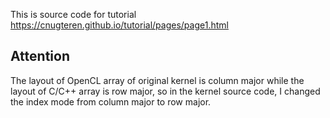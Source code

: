 This is source code for tutorial https://cnugteren.github.io/tutorial/pages/page1.html 

## Attention

The layout of OpenCL array of original kernel is column major while the layout of C/C++ array is row major, so in the kernel source code, I changed the index mode from column major to row major. 
